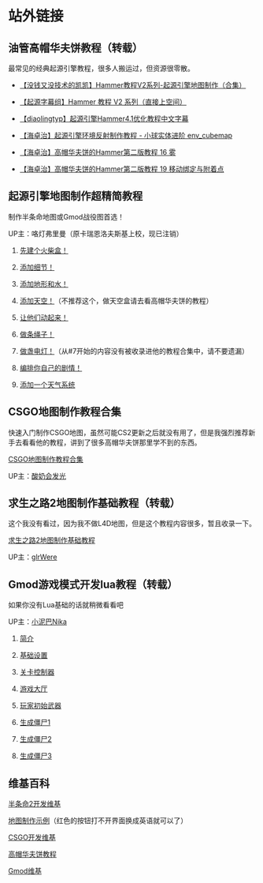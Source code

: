 # 站外链接

## 油管高帽华夫饼教程（转载）

最常见的经典起源引擎教程，很多人搬运过，但资源很零散。

- [【没钱又没技术的凯凯】Hammer教程V2系列-起源引擎地图制作（合集）](https://www.bilibili.com/video/BV1mG4y1J7nN/?vd_source=48588e69f1d98ef04277549f2d330418)
- [【起源字幕组】Hammer 教程 V2 系列（直接上空间）](https://space.bilibili.com/347978896)

- [【diaolingtyp】起源引擎Hammer4.1优化教程中文字幕](https://www.bilibili.com/video/BV1hx411J7b2/?vd_source=48588e69f1d98ef04277549f2d330418)

- [【海卓治】起源引擎环境反射制作教程 - 小球实体进阶 env_cubemap](https://www.bilibili.com/video/BV1XD4y1g7sa/?vd_source=48588e69f1d98ef04277549f2d330418)

- [【海卓治】高帽华夫饼的Hammer第二版教程 16 雾](https://www.bilibili.com/video/BV1Jg4y1n7of/?vd_source=48588e69f1d98ef04277549f2d330418)

- [【海卓治】高帽华夫饼的Hammer第二版教程 19 移动绑定与附着点](https://www.bilibili.com/video/BV1J54y1c7E4/?vd_source=48588e69f1d98ef04277549f2d330418)

## 起源引擎地图制作超精简教程

制作半条命地图或Gmod战役图首选！

UP主：咯灯弗里曼（原卡瑞恩洛夫斯基上校，现已注销）

1. [先建个火柴盒！](https://www.bilibili.com/video/av818571855/?vd_source=48588e69f1d98ef04277549f2d330418)

2. [添加细节！](https://www.bilibili.com/video/av946052864/?vd_source=48588e69f1d98ef04277549f2d330418)

3. [添加地形和水！](https://www.bilibili.com/video/av521241130/?vd_source=48588e69f1d98ef04277549f2d330418)

4. [添加天空！](https://www.bilibili.com/video/av433733030/?vd_source=48588e69f1d98ef04277549f2d330418)（不推荐这个，做天空盒请去看高帽华夫饼的教程）
5. [让他们动起来！](https://www.bilibili.com/video/av691208034/?vd_source=48588e69f1d98ef04277549f2d330418)

6. [做条绳子！](https://www.bilibili.com/video/av263787402/?vd_source=48588e69f1d98ef04277549f2d330418)

7. [做盏电灯！](https://www.bilibili.com/video/av818959958/?vd_source=48588e69f1d98ef04277549f2d330418)（从#7开始的内容没有被收录进他的教程合集中，请不要遗漏）

8. [编排你自己的剧情！](https://www.bilibili.com/video/av564878691/?vd_source=48588e69f1d98ef04277549f2d330418)

9. [添加一个天气系统](https://www.bilibili.com/video/av435119356/?vd_source=48588e69f1d98ef04277549f2d330418)

## CSGO地图制作教程合集

快速入门制作CSGO地图，虽然可能CS2更新之后就没有用了，但是我强烈推荐新手去看看他的教程，讲到了很多高帽华夫饼那里学不到的东西。

[CSGO地图制作教程合集](https://www.bilibili.com/video/BV115411d7zt/?vd_source=48588e69f1d98ef04277549f2d330418)

UP主：[酸奶会发光](https://space.bilibili.com/21994430)

## 求生之路2地图制作基础教程（转载）

这个我没有看过，因为我不做L4D地图，但是这个教程内容很多，暂且收录一下。

[求生之路2地图制作基础教程](https://www.bilibili.com/video/BV1Vx411V7UF/?vd_source=48588e69f1d98ef04277549f2d330418)

UP主：[glrWere](https://space.bilibili.com/38421240)

## Gmod游戏模式开发lua教程（转载）

如果你没有Lua基础的话就稍微看看吧

UP主：[小泥巴Nika](https://space.bilibili.com/25270308)

1. [简介](https://www.bilibili.com/video/BV1Y54y1p7cb)
2. [基础设置](https://www.bilibili.com/video/BV1G5411J7Zu/)

3. [关卡控制器](https://www.bilibili.com/video/BV1zK4y1H7H2/)

4. [游戏大厅](https://www.bilibili.com/video/BV1jv4y1f7NK)

5. [玩家初始武器](https://www.bilibili.com/video/BV1G5411J7Le/?vd_source=48588e69f1d98ef04277549f2d330418)

6. [生成僵尸1](https://www.bilibili.com/video/BV1Mv411s78J/?vd_source=48588e69f1d98ef04277549f2d330418)

7. [生成僵尸2](https://www.bilibili.com/video/BV1C54y1s7nR/?vd_source=48588e69f1d98ef04277549f2d330418)

8. [生成僵尸3](https://www.bilibili.com/video/BV1ap4y1s7X9/?vd_source=48588e69f1d98ef04277549f2d330418)

## 维基百科

[半条命2开发维基](https://developer.valvesoftware.com/w/index.php?title=Half-Life_2_Level_Creation:zh-cn&uselang=zh)

[地图制作示例](https://developer.valvesoftware.com/wiki/Abstract_Mapping:zh-ch)（红色的按钮打不开界面换成英语就可以了）

[CSGO开发维基](https://developer.valvesoftware.com/w/index.php?title=Counter-Strike:_Global_Offensive_Level_Creation:zh-cn&uselang=zh)

[高帽华夫饼教程](https://www.tophattwaffle.com/tutorials/)

[Gmod维基](https://wiki.facepunch.com/gmod/)
